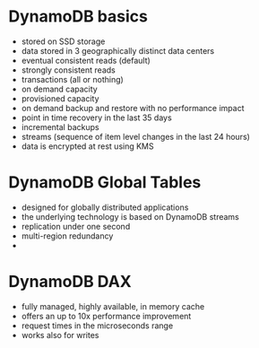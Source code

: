 # DynamoDB basics

- stored on SSD storage
- data stored in 3 geographically distinct data centers   
- eventual consistent reads (default)
- strongly consistent reads
- transactions (all or nothing)
- on demand capacity
- provisioned capacity
- on demand backup and restore with no performance impact
- point in time recovery in the last 35 days
- incremental backups
- streams (sequence of item level changes in the last 24 hours)
- data is encrypted at rest using KMS


# DynamoDB Global Tables

- designed for globally distributed applications
- the underlying technology is based on DynamoDB streams
- replication under one second
- multi-region redundancy
- 

# DynamoDB DAX

- fully managed, highly available, in memory cache
- offers an up to 10x performance improvement
- request times in the microseconds range
- works also for writes 


